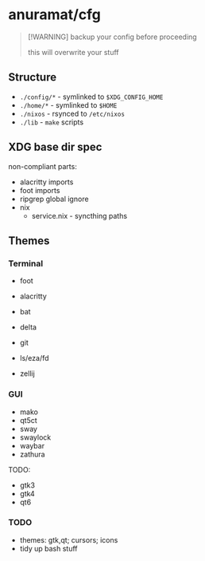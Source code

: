 # anuramat/cfg

> [!WARNING] backup your config before proceeding
>
> this will overwrite your stuff

## Structure

- `./config/*` - symlinked to `$XDG_CONFIG_HOME`
- `./home/*` - symlinked to `$HOME`
- `./nixos` - rsynced to `/etc/nixos`
- `./lib` - `make` scripts

## XDG base dir spec

non-compliant parts:

- alacritty imports
- foot imports
- ripgrep global ignore
- nix
  - service.nix - syncthing paths

## Themes

### Terminal

- foot
- alacritty

- bat
- delta
- git
- ls/eza/fd
- zellij

### GUI

- mako
- qt5ct
- sway
- swaylock
- waybar
- zathura

TODO:

- gtk3
- gtk4
- qt6

### TODO

- themes: gtk,qt; cursors; icons
- tidy up bash stuff
